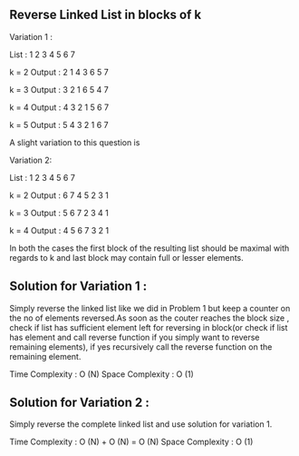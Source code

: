 ## Reverse Linked List in blocks of k

Variation 1 :
 
List   :  1 2 3 4 5 6 7
 
k = 2 
Output :  2 1 4 3 6 5 7
 
k = 3 
Output :  3 2 1 6 5 4 7
 
k = 4
Output :  4 3 2 1 5 6 7

k = 5
Output :  5 4 3 2 1 6 7
 
 
A slight variation to this question is

Variation 2:

List   :  1 2 3 4 5 6 7

k = 2
Output :  6 7 4 5 2 3 1

k = 3
Output :  5 6 7 2 3 4 1

k = 4
Output :  4 5 6 7 3 2 1


In both the cases the first block of the resulting list should be maximal with regards to k and last block may contain 
full or lesser elements.

## Solution for Variation 1 :

Simply reverse the linked list like we did in Problem 1 but keep a counter on the no of elements reversed.As soon as the 
couter reaches the block size , check if list has sufficient element left for reversing in block(or check if list has element 
and call reverse function if you simply want to reverse remaining elements), if yes recursively call the reverse function on 
the remaining element.

Time Complexity  : O (N)
Space Complexity : O (1)


## Solution for Variation 2 :

Simply reverse the complete linked list and use solution for variation 1.

Time Complexity  : O (N) +  O (N) = O (N)
Space Complexity : O (1)
